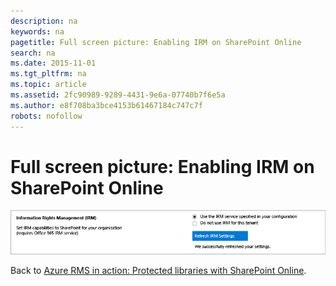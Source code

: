 ```yaml
---
description: na
keywords: na
pagetitle: Full screen picture: Enabling IRM on SharePoint Online
search: na
ms.date: 2015-11-01
ms.tgt_pltfrm: na
ms.topic: article
ms.assetid: 2fc90989-9289-4431-9e6a-07740b7f6e5a
ms.author: e8f708ba3bce4153b61467184c747c7f
robots: nofollow
---
```

# Full screen picture: Enabling IRM on SharePoint Online
![](../Image/AzRMS_StoryboardSPO_1.png)

Back to [Azure RMS in action: Protected libraries with SharePoint Online](http://technet.microsoft.com/library/jj585026.aspx).

